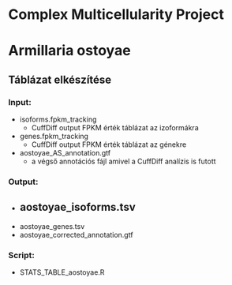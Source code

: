 # Complex Multicellularity Project

# Armillaria ostoyae

## Táblázat elkészítése

### Input:
- isoforms.fpkm_tracking
  - CuffDiff output FPKM érték táblázat az izoformákra
- genes.fpkm_tracking
  - CuffDiff output FPKM érték táblázat az génekre
- aostoyae_AS_annotation.gtf
  - a végső annotációs fájl amivel a CuffDiff analízis is futott

### Output:
- aostoyae_isoforms.tsv
  - 
- aostoyae_genes.tsv
- aostoyae_corrected_annotation.gtf

### Script:
- STATS_TABLE_aostoyae.R

